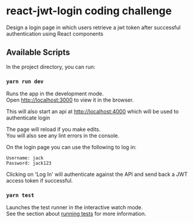 # react-jwt-login coding challenge

Design a login page in which users retrieve a jwt token after successful authentication using React components

## Available Scripts

In the project directory, you can run:

### `yarn run dev`

Runs the app in the development mode.\
Open [http://localhost:3000](http://localhost:3000) to view it in the browser.

This will also start an api at [http://localhost:4000](http://localhost:4000) which will be used to authenticate login

The page will reload if you make edits.\
You will also see any lint errors in the console.

On the login page you can use the following to log in:
```
Username: jack
Password: jack123
```

Clicking on 'Log In' will authenticate against the API and send back a JWT access token if successful.

### `yarn test`

Launches the test runner in the interactive watch mode.\
See the section about [running tests](https://facebook.github.io/create-react-app/docs/running-tests) for more information.